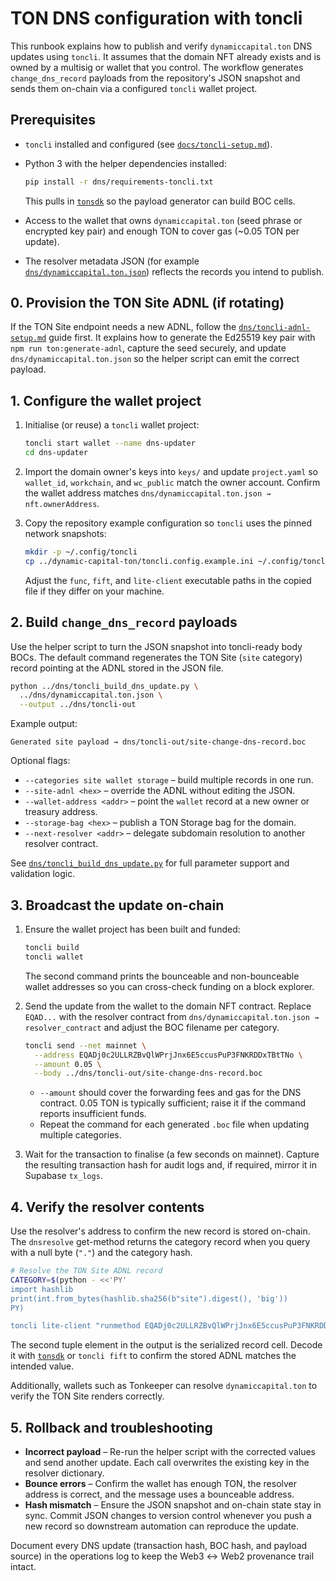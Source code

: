 # TON DNS configuration with toncli

This runbook explains how to publish and verify `dynamiccapital.ton` DNS
updates using `toncli`. It assumes that the domain NFT already exists and
is owned by a multisig or wallet that you control. The workflow generates
`change_dns_record` payloads from the repository's JSON snapshot and sends
them on-chain via a configured `toncli` wallet project.

## Prerequisites

- `toncli` installed and configured (see [`docs/toncli-setup.md`](../docs/toncli-setup.md)).
- Python 3 with the helper dependencies installed:

  ```bash
  pip install -r dns/requirements-toncli.txt
  ```

  This pulls in [`tonsdk`](https://pypi.org/project/tonsdk/) so the payload
  generator can build BOC cells.
- Access to the wallet that owns `dynamiccapital.ton` (seed phrase or
  encrypted key pair) and enough TON to cover gas (~0.05 TON per update).
- The resolver metadata JSON (for example
  [`dns/dynamiccapital.ton.json`](./dynamiccapital.ton.json)) reflects the
  records you intend to publish.

## 0. Provision the TON Site ADNL (if rotating)

If the TON Site endpoint needs a new ADNL, follow the
[`dns/toncli-adnl-setup.md`](./toncli-adnl-setup.md) guide first. It explains how
to generate the Ed25519 key pair with `npm run ton:generate-adnl`, capture the
seed securely, and update `dns/dynamiccapital.ton.json` so the helper script can
emit the correct payload.

## 1. Configure the wallet project

1. Initialise (or reuse) a `toncli` wallet project:

   ```bash
   toncli start wallet --name dns-updater
   cd dns-updater
   ```

2. Import the domain owner's keys into `keys/` and update
   `project.yaml` so `wallet_id`, `workchain`, and `wc_public` match the
   owner account. Confirm the wallet address matches
   `dns/dynamiccapital.ton.json → nft.ownerAddress`.

3. Copy the repository example configuration so `toncli` uses the pinned
   network snapshots:

   ```bash
   mkdir -p ~/.config/toncli
   cp ../dynamic-capital-ton/toncli.config.example.ini ~/.config/toncli/config.ini
   ```

   Adjust the `func`, `fift`, and `lite-client` executable paths in the
   copied file if they differ on your machine.

## 2. Build `change_dns_record` payloads

Use the helper script to turn the JSON snapshot into toncli-ready body
BOCs. The default command regenerates the TON Site (`site` category)
record pointing at the ADNL stored in the JSON file.

```bash
python ../dns/toncli_build_dns_update.py \
  ../dns/dynamiccapital.ton.json \
  --output ../dns/toncli-out
```

Example output:

```
Generated site payload → dns/toncli-out/site-change-dns-record.boc
```

Optional flags:

- `--categories site wallet storage` – build multiple records in one run.
- `--site-adnl <hex>` – override the ADNL without editing the JSON.
- `--wallet-address <addr>` – point the `wallet` record at a new owner or
  treasury address.
- `--storage-bag <hex>` – publish a TON Storage bag for the domain.
- `--next-resolver <addr>` – delegate subdomain resolution to another
  resolver contract.

See [`dns/toncli_build_dns_update.py`](./toncli_build_dns_update.py) for
full parameter support and validation logic.

## 3. Broadcast the update on-chain

1. Ensure the wallet project has been built and funded:

   ```bash
   toncli build
   toncli wallet
   ```

   The second command prints the bounceable and non-bounceable wallet
   addresses so you can cross-check funding on a block explorer.

2. Send the update from the wallet to the domain NFT contract. Replace
   `EQAD...` with the resolver contract from
   `dns/dynamiccapital.ton.json → resolver_contract` and adjust the BOC
   filename per category.

   ```bash
   toncli send --net mainnet \
     --address EQADj0c2ULLRZBvQlWPrjJnx6E5ccusPuP3FNKRDDxTBtTNo \
     --amount 0.05 \
     --body ../dns/toncli-out/site-change-dns-record.boc
   ```

   - `--amount` should cover the forwarding fees and gas for the DNS
     contract. 0.05 TON is typically sufficient; raise it if the command
     reports insufficient funds.
   - Repeat the command for each generated `.boc` file when updating
     multiple categories.

3. Wait for the transaction to finalise (a few seconds on mainnet).
   Capture the resulting transaction hash for audit logs and, if
   required, mirror it in Supabase `tx_logs`.

## 4. Verify the resolver contents

Use the resolver's address to confirm the new record is stored on-chain.
The `dnsresolve` get-method returns the category record when you query
with a null byte (`"."`) and the category hash.

```bash
# Resolve the TON Site ADNL record
CATEGORY=$(python - <<'PY'
import hashlib
print(int.from_bytes(hashlib.sha256(b"site").digest(), 'big'))
PY)

toncli lite-client "runmethod EQADj0c2ULLRZBvQlWPrjJnx6E5ccusPuP3FNKRDDxTBtTNo dnsresolve \"\\0\" $CATEGORY"
```

The second tuple element in the output is the serialized record cell.
Decode it with [`tonsdk`](https://pypi.org/project/tonsdk/) or
`toncli fift` to confirm the stored ADNL matches the intended value.

Additionally, wallets such as Tonkeeper can resolve
`dynamiccapital.ton` to verify the TON Site renders correctly.

## 5. Rollback and troubleshooting

- **Incorrect payload** – Re-run the helper script with the corrected
  values and send another update. Each call overwrites the existing key
  in the resolver dictionary.
- **Bounce errors** – Confirm the wallet has enough TON, the resolver
  address is correct, and the message uses a bounceable address.
- **Hash mismatch** – Ensure the JSON snapshot and on-chain state stay in
  sync. Commit JSON changes to version control whenever you push a new
  record so downstream automation can reproduce the update.

Document every DNS update (transaction hash, BOC hash, and payload
source) in the operations log to keep the Web3 ↔ Web2 provenance trail
intact.
